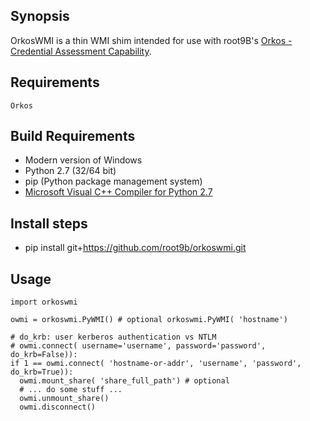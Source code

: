 ## Synopsis

OrkosWMI is a thin WMI shim intended for use with root9B's [Orkos - Credential Assessment Capability](https://www.root9b.com/products).

## Requirements

`Orkos`

## Build Requirements

* Modern version of Windows
* Python 2.7 (32/64 bit)
* pip (Python package management system)
* [Microsoft Visual C++ Compiler for Python 2.7](https://download.microsoft.com/download/7/9/6/796EF2E4-801B-4FC4-AB28-B59FBF6D907B/VCForPython27.msi)

## Install steps

* pip install git+https://github.com/root9b/orkoswmi.git


## Usage

```
import orkoswmi

owmi = orkoswmi.PyWMI() # optional orkoswmi.PyWMI( 'hostname')

# do_krb: user kerberos authentication vs NTLM
# owmi.connect( username='username', password='password', do_krb=False)):
if 1 == owmi.connect( 'hostname-or-addr', 'username', 'password', do_krb=True)):
  owmi.mount_share( 'share_full_path') # optional
  # ... do some stuff ...
  owmi.unmount_share()
  owmi.disconnect()

```
